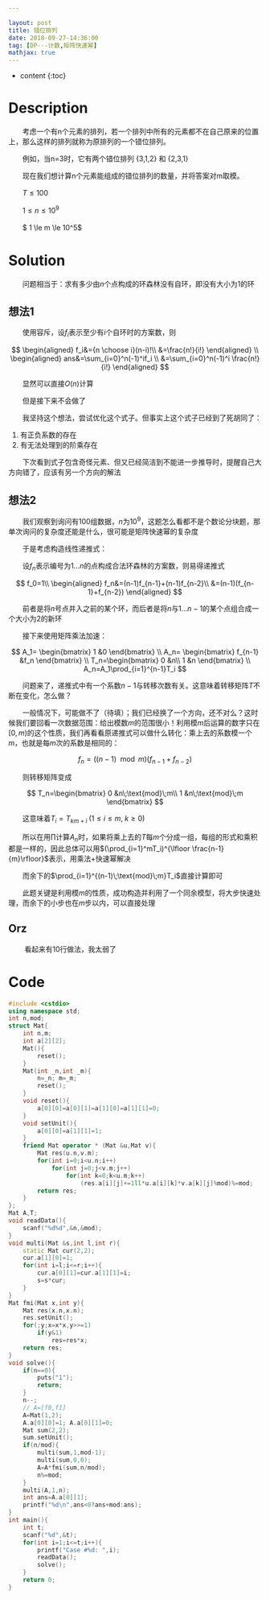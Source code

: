 ```yaml
---

layout: post
title: 错位排列
date: 2018-09-27-14:36:00
tag: [DP---计数,矩阵快速幂]
mathjax: true
---
```

* content
{:toc}
# Description

　　考虑一个有n个元素的排列，若一个排列中所有的元素都不在自己原来的位置上，那么这样的排列就称为原排列的一个错位排列。

　　例如，当n=3时，它有两个错位排列 {3,1,2} 和 {2,3,1}

　　现在我们想计算n个元素能组成的错位排列的数量，并将答案对m取模。

　　$T \le 100$

　　$1 \le n \le 10^9$

　　$ 1 \le m \le 10^5$



# Solution

　　问题相当于：求有多少由$n$个点构成的环森林没有自环，即没有大小为1的环

## 想法1

　　使用容斥，设$f_i$表示至少有$i$个自环时的方案数，则

$$
\begin{aligned}
f_i&={n \choose i}(n-i)!\\
&=\frac{n!}{i!}
\end{aligned}
\\
\begin{aligned}
ans&=\sum_{i=0}^n(-1)^if_i \\
&=\sum_{i=0}^n(-1)^i \frac{n!}{i!}
\end{aligned}
$$

　　显然可以直接$O(n)$计算

　　但是接下来不会做了

　　我坚持这个想法，尝试优化这个式子。但事实上这个式子已经到了死胡同了：

1. 有正负系数的存在
2. 有无法处理到的阶乘存在

　　下次看到式子包含奇怪元素、但又已经简洁到不能进一步推导时，提醒自己大方向错了，应该有另一个方向的解法



## 想法2

　　我们观察到询问有$100$组数据，$n$为$10^9$，这题怎么看都不是个数论分块题，那单次询问的复杂度还能是什么，很可能是矩阵快速幂的复杂度

　　于是考虑构造线性递推式：

　　设$f_n$表示编号为$1...n$的点构成合法环森林的方案数，则易得递推式

$$
f_0=1\\
\begin{aligned}
f_n&=(n-1)f_{n-1}+(n-1)f_{n-2}\\
&=(n-1)(f_{n-1}+f_{n-2})
\end{aligned}
$$

　　前者是将$n$号点并入之前的某个环，而后者是将$n$与$1...n-1$的某个点组合成一个大小为2的新环

　　接下来使用矩阵乘法加速：

$$
A_1=
\begin{bmatrix}
1 &0
\end{bmatrix}
\\
A_n=
\begin{bmatrix}
f_{n-1} &f_n
\end{bmatrix}
\\
T_n=\begin{bmatrix}
0 &n\\
1 &n
\end{bmatrix}
\\
A_n=A_1\prod_{i=1}^{n-1}T_i
$$

　　问题来了，递推式中有一个系数$n-1$与转移次数有关。这意味着转移矩阵$T$不断在变化，怎么做？

　　一般情况下，可能做不了（待填）；我们已经换了一个方向，还不对么？这时候我们要回看一次数据范围：给出模数$m$的范围很小！利用模$m$后运算的数字只在$[0,m)$的这个性质，我们再看看原递推式可以做什么转化：乘上去的系数模一个$m$，也就是每$m$次的系数是相同的：

$$
f_n=((n-1)\mod m)(f_{n-1}+f_{n-2})
$$

　　则转移矩阵变成

$$
T_n=\begin{bmatrix}
0 &n\;\text{mod}\;m\\
1 &n\;\text{mod}\;m
\end{bmatrix}
$$

　　这意味着$T_i=T_{km+i}\;(1 \le i \le m,\;k \ge 0)$

　　所以在用$\prod$计算$A_n$时，如果将乘上去的$T$每$m$个分成一组，每组的形式和乘积都是一样的，因此总体可以用$(\prod_{i=1}^mT_i)^{\lfloor \frac{n-1}{m}\rfloor}$表示，用乘法+快速幂解决

　　而余下的$\prod_{i=1}^{(n-1)\;\text{mod}\;m}T_i$直接计算即可

　　此题关键是利用模$m$的性质，成功构造并利用了一个同余模型，将大步快速处理，而余下的小步也在$m$步以内，可以直接处理

## Orz

　　  看起来有10行做法，我太弱了



# Code

```c++
#include <cstdio>
using namespace std;
int n,mod;
struct Mat{
	int n,m;
	int a[2][2];
	Mat(){
		reset();
	}
	Mat(int _n,int _m){
		n=_n; m=_m;
		reset();
	}
	void reset(){
		a[0][0]=a[0][1]=a[1][0]=a[1][1]=0;
	}
	void setUnit(){
		a[0][0]=a[1][1]=1;
	}
	friend Mat operator * (Mat &u,Mat v){
		Mat res(u.n,v.m);
		for(int i=0;i<u.n;i++)
			for(int j=0;j<v.m;j++)
				for(int k=0;k<u.m;k++)
					(res.a[i][j]+=1ll*u.a[i][k]*v.a[k][j]%mod)%=mod;
		return res;
	}
};
Mat A,T;
void readData(){
	scanf("%d%d",&n,&mod);
}
void multi(Mat &s,int l,int r){
	static Mat cur(2,2);
	cur.a[1][0]=1;
	for(int i=l;i<=r;i++){
		cur.a[0][1]=cur.a[1][1]=i;
		s=s*cur;
	}
}
Mat fmi(Mat x,int y){
	Mat res(x.n,x.n);
	res.setUnit();
	for(;y;x=x*x,y>>=1)
		if(y&1)
			res=res*x;
	return res;
}
void solve(){
	if(n==0){
		puts("1");
		return;
	}
	n--;
	// A=[f0,f1]
	A=Mat(1,2);
	A.a[0][0]=1; A.a[0][1]=0;
	Mat sum(2,2);
	sum.setUnit();
	if(n/mod){
		multi(sum,1,mod-1);
		multi(sum,0,0);
		A=A*fmi(sum,n/mod);
		n%=mod;
	}
	multi(A,1,n);
	int ans=A.a[0][1];
	printf("%d\n",ans<0?ans+mod:ans);
}
int main(){
	int t;
	scanf("%d",&t);
	for(int i=1;i<=t;i++){
		printf("Case #%d: ",i);
		readData();
		solve();
	}
	return 0;
}
```

